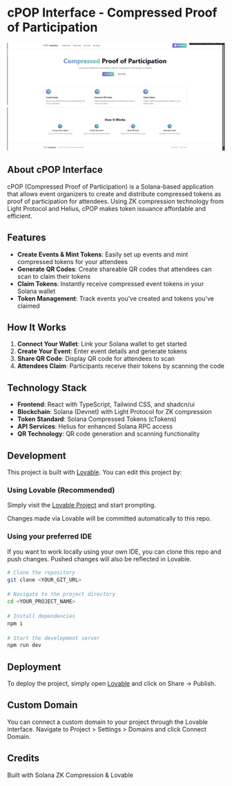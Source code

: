 
# cPOP Interface - Compressed Proof of Participation

![cPOP Interface](public/lovable-uploads/7b772486-1983-455d-bc1c-0cff267186e3.png)

## About cPOP Interface

cPOP (Compressed Proof of Participation) is a Solana-based application that allows event organizers to create and distribute compressed tokens as proof of participation for attendees. Using ZK compression technology from Light Protocol and Helius, cPOP makes token issuance affordable and efficient.

## Features

- **Create Events & Mint Tokens**: Easily set up events and mint compressed tokens for your attendees
- **Generate QR Codes**: Create shareable QR codes that attendees can scan to claim their tokens
- **Claim Tokens**: Instantly receive compressed event tokens in your Solana wallet
- **Token Management**: Track events you've created and tokens you've claimed

## How It Works

1. **Connect Your Wallet**: Link your Solana wallet to get started
2. **Create Your Event**: Enter event details and generate tokens
3. **Share QR Code**: Display QR code for attendees to scan
4. **Attendees Claim**: Participants receive their tokens by scanning the code

## Technology Stack

- **Frontend**: React with TypeScript, Tailwind CSS, and shadcn/ui
- **Blockchain**: Solana (Devnet) with Light Protocol for ZK compression
- **Token Standard**: Solana Compressed Tokens (cTokens)
- **API Services**: Helius for enhanced Solana RPC access
- **QR Technology**: QR code generation and scanning functionality

## Development

This project is built with [Lovable](https://lovable.dev/). You can edit this project by:

### Using Lovable (Recommended)

Simply visit the [Lovable Project](https://lovable.dev/projects/c9628337-77fd-4ac5-b56b-edaa3e3e3e35) and start prompting.

Changes made via Lovable will be committed automatically to this repo.

### Using your preferred IDE

If you want to work locally using your own IDE, you can clone this repo and push changes. Pushed changes will also be reflected in Lovable.

```sh
# Clone the repository
git clone <YOUR_GIT_URL>

# Navigate to the project directory
cd <YOUR_PROJECT_NAME>

# Install dependencies
npm i

# Start the development server
npm run dev
```

## Deployment

To deploy the project, simply open [Lovable](https://lovable.dev/projects/c9628337-77fd-4ac5-b56b-edaa3e3e3e35) and click on Share -> Publish.

## Custom Domain

You can connect a custom domain to your project through the Lovable interface. Navigate to Project > Settings > Domains and click Connect Domain.

## Credits

Built with Solana ZK Compression & Lovable
